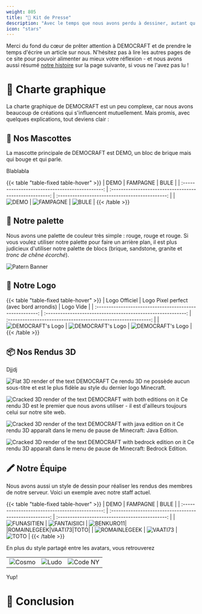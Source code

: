 ```yaml
---
weight: 805
title: "📰 Kit de Presse"
description: "Avec le temps que nous avons perdu à dessiner, autant qu'ils soient utiles :')"
icon: "stars"
---
```


<style>
.table-fixed {
   table-layout: fixed;
}
</style>

Merci du fond du cœur de prêter attention à DEMOCRAFT et de prendre le temps d'écrire un article sur nous. N'hésitez pas à lire les autres pages de ce site pour pouvoir alimenter au mieux votre réflexion - et nous avons aussi résumé [notre histoire](histoire) sur la page suivante, si vous ne l'avez pas lu !

# 📸 Charte graphique
La charte graphique de DEMOCRAFT est un peu complexe, car nous avons beaucoup de créations qui s'influencent mutuellement. Mais promis, avec quelques explications, tout deviens clair :

## 👥 Nos Mascottes
La mascotte principale de DEMOCRAFT est DEMO, un bloc de brique mais qui bouge et qui parle.

Blablabla

{{< table "table-fixed table-hover" >}}
|                      DEMO                       |                        FAMPAGNE                         |                      BULE                       |
| :---------------------------------------------: | :-----------------------------------------------------: | :---------------------------------------------: |
| ![DEMO](https://cdn.democraft.fr/r/bg_demo.png) | ![FAMPAGNE](https://cdn.democraft.fr/r/bg_fampagne.png) | ![BULE](https://cdn.democraft.fr/r/bg_bule.png) |
{{< /table >}}

## 🎨 Notre palette
Nous avons une palette de couleur très simple : rouge, rouge et rouge. Si vous voulez utiliser notre palette pour faire un arrière plan, il est plus judicieux d'utiliser notre palette de blocs (brique, sandstone, granite et *tronc de chêne écorché*).

![Patern Banner](https://cdn.democraft.fr/r/patern.png)

## 🌟 Notre Logo

{{< table "table-fixed table-hover" >}}
|                      Logo Officiel                       |           Logo Pixel perfect (avec bord arrondis)            |                           Logo Vide                           |
| :------------------------------------------------------: | :----------------------------------------------------------: | :-----------------------------------------------------------: |
| ![DEMOCRAFT's Logo](https://cdn.democraft.fr/r/logo.png) | ![DEMOCRAFT's Logo](https://cdn.democraft.fr/r/demo-512.png) | ![DEMOCRAFT's Logo](https://cdn.democraft.fr/r/logo-vide.png) |
{{< /table >}}



## 📦 Nos Rendus 3D
Djjdj



![Flat 3D render of the text DEMOCRAFT](https://cdn.democraft.fr/r/title_flat.png)
Ce rendu 3D ne possède aucun sous-titre et est le plus fidèle au style du dernier logo Minecraft.



![Cracked 3D render of the text DEMOCRAFT with both editions on it](https://cdn.democraft.fr/r/title_croosplay.png)
Ce rendu 3D est le premier que nous avons utiliser - il est d'ailleurs toujours celui sur notre site web.



![Cracked 3D render of the text DEMOCRAFT with java edition on it](https://cdn.democraft.fr/r/title_java.png)
Ce rendu 3D apparaît dans le menu de pause de Minecraft: Java Edition.



![Cracked 3D render of the text DEMOCRAFT with bedrock edition on it](https://cdn.democraft.fr/r/title_bedrock.png)
Ce rendu 3D apparaît dans le menu de pause de Minecraft: Bedrock Edition.

## 🖍️ Notre Équipe

Nous avons aussi un style de dessin pour réaliser les rendus des membres de notre serveur. Voici un exemple avec notre staff actuel.

{{< table "table-fixed table-hover" >}}
|                      DEMO                       |                        FAMPAGNE                         |                      BULE                       |
| :---------------------------------------------: | :-----------------------------------------------------: | :---------------------------------------------: |
| ![FUNASITIEN](https://cdn.democraft.fr/r/char_funa.png) | ![FANTAISIICI](https://cdn.democraft.fr/r/char_fantai.png) | ![BENKURO11](https://cdn.democraft.fr/r/char_benkuro.png)|
|ROMAINLEGEEK|VAATI73|TOTO|
| ![ROMAINLEGEEK](https://cdn.democraft.fr/r/char_romain.png) | ![VAATI73](https://cdn.democraft.fr/r/char_vaati.png) | ![TOTO](https://cdn.democraft.fr/r/char_toto.png) |
{{< /table >}}

En plus du style partagé entre les avatars, vous retrouverez 

|                                                     |                                                   |                                                    |
| --------------------------------------------------- | ------------------------------------------------- | -------------------------------------------------- |
| ![Cosmo](https://cdn.democraft.fr/r/char_cosmo.png) | ![Ludo](https://cdn.democraft.fr/r/char_ludo.png) | ![Code NY](https://cdn.democraft.fr/r/char_ny.png) |

Yup!

# 📝 Conclusion